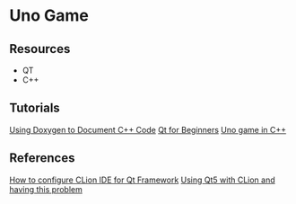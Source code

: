 # Uno Game

## Resources
- QT
- C++

## Tutorials
[Using Doxygen to Document C++ Code](http://www.doxygen.nl/manual/install.html)
[Qt for Beginners](https://wiki.qt.io/Qt_for_Beginners)
[Uno game in C++](https://www.daniweb.com/programming/software-development/threads/477707/c-uno-game-help)

## References
[How to configure CLion IDE for Qt Framework](https://stackoverflow.com/questions/30235175/how-to-configure-clion-ide-for-qt-framework)
[Using Qt5 with CLion and having this problem](https://forum.qt.io/topic/101584/using-qt5-with-clion-and-having-this-problem)
